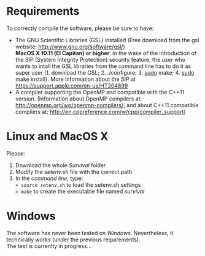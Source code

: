 Requirements
=================

To correctly compile the software, please be sure to have:
 - The GNU Scientific Libraries (GSL) installed (Free download from the gsl website: http://www.gnu.org/software/gsl/)  
     **MacOS X 10.11 (El Capitan) or higher**: In the wake of the introduction of the SIP (System Integrity Protection) security feature, the user who wants to intall the GSL libraries from the command line has to do it as super user (1. download the GSL; 2. ./configure; 3. <u>sudo</u> make; 4. <u>sudo</u> make install). More information about the SIP at https://support.apple.com/en-us/HT204899
 - A compiler supporting the OpenMP and compatible with the C++11 version. (Information about OpenMP compilers at: http://openmp.org/wp/openmp-compilers/; and about C++11 compatible compilers at: http://en.cppreference.com/w/cpp/compiler_support)

Linux and MacOS X
=================

Please:
 1. Download the whole *Survival* folder
 2. Modify the *setenv.sh* file with the correct path
 3. In the *command line*, type:  
 `> source setenv.sh` to load the setenv.sh settings  
 `> make` to create the executable file named *survival*

Windows
=================

The software has never been tested on *Windows*. Nevertheless, it technically works (under the previous requirements).  
The test is currently in progress...
